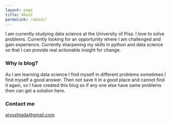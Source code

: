 ```yaml
---
layout: page
title: About
permalink: /about/
---
```


I am currently studying data science at the University of Pisa. I love to solve problems. Currently looking for an opportunity where I am challenged and gain experience. Currently sharpening my skills in python and data science so that I can provide real actionable insight for change. 

### Why is blog?

As I am learning data science I find myself in different problems sometimes I find myself a good answer. Then not save it in a good place and cannot find it again, so I have created this blog so if any one else have same problems then can get a solution here.

### Contact me

[piyushtada@gmail.com](mailto:piyushtada@gmail.com)